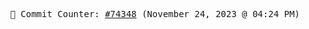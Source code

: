 <p align="center">
    <samp>
        📮 Commit Counter: <a href="https://github.com/Javascript-void0/Javascript-void0/commits/main">#74348</a> (November 24, 2023 @ 04:24 PM)
    </samp>
</p>